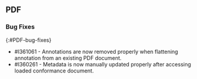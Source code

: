 ## PDF

### Bug Fixes
{:#PDF-bug-fixes}

* \#I361061 - Annotations are now removed properly when flattening annotation from an existing PDF document.
* \#I360261 - Metadata is now manually updated properly after accessing loaded conformance document.

